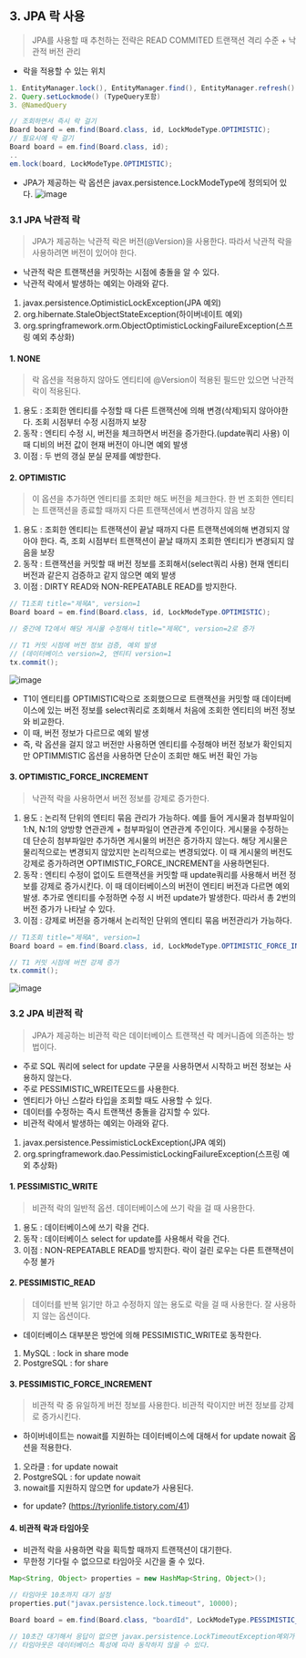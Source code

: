 ## 3. JPA 락 사용
> JPA를 사용할 때 추천하는 전략은 READ COMMITED 트랜잭션 격리 수준 + 낙관적 버전 관리

* 락을 적용할 수 있는 위치
```JAVA
1. EntityManager.lock(), EntityManager.find(), EntityManager.refresh()
2. Query.setLockmode() (TypeQuery포함)
3. @NamedQuery
```
```java
// 조회하면서 즉시 락 걸기
Board board = em.find(Board.class, id, LockModeType.OPTIMISTIC);
// 필요시에 락 걸기
Board board = em.find(Board.class, id);
..
em.lock(board, LockModeType.OPTIMISTIC);
```
* JPA가 제공하는 락 옵션은 javax.persistence.LockModeType에 정의되어 있다.
![image](https://user-images.githubusercontent.com/68958749/185322242-9f6af3bb-2cb5-4c9d-8eb6-fdd61e0302d9.png)

### 3.1 JPA 낙관적 락
> JPA가 제공하는 낙관적 락은 버전(@Version)을 사용한다. 따라서 낙관적 락을 사용하려면 버전이 있어야 한다.
* 낙관적 락은 트랜잭션을 커밋하는 시점에 충돌을 알 수 있다.
* 낙관적 락에서 발생하는 예외는 아래와 같다.
1. javax.persistence.OptimisticLockException(JPA 예외)
2. org.hibernate.StaleObjectStateException(하이버네이트 예외)
3. org.springframework.orm.ObjectOptimisticLockingFailureException(스프링 예외 추상화)

#### 1. NONE
> 락 옵션을 적용하지 않아도 엔티티에 @Version이 적용된 필드만 있으면 낙관적 락이 적용된다.
1. 용도 : 조회한 엔티티를 수정할 때 다른 트랜잭션에 의해 변경(삭제)되지 않아야한다. 조회 시점부터 수정 시점까지 보장
2. 동작 : 엔티티 수정 시, 버전을 체크하면서 버전을 증가한다.(update쿼리 사용) 이 때 디비의 버전 값이 현재 버전이 아니면 예외 발생
3. 이점 : 두 번의 갱실 분실 문제를 예방한다.

#### 2. OPTIMISTIC
> 이 옵션을 추가하면 엔티티를 조회만 해도 버전을 체크한다. 한 번 조회한 엔티티는 트랜잭션을 종료할 때까지 다른 트랜잭션에서 변경하지 않음 보장
1. 용도 : 조회한 엔티티는 트랜잭션이 끝날 때까지 다른 트랜잭션에의해 변경되지 않아야 한다. 즉, 조회 시점부터 트랜잭션이 끝날 때까지 조회한 엔티티가 변경되지
않음을 보장
2. 동작 : 트랜잭션을 커밋할 때 버전 정보를 조회해서(select쿼리 사용) 현재 엔티티 버전과 같은지 검증하고 같지 않으면 예외 발생
3. 이점 : DIRTY READ와 NON-REPEATABLE READ를 방지한다.

```JAVA
// T1조회 title="제목A", version=1
Board board = em.find(Board.class, id, LockModeType.OPTIMISTIC);

// 중간에 T2에서 해당 게시물 수정해서 title="제목C", version=2로 증가

// T1 커밋 시점에 버전 정보 검증, 예외 발생
// (데이터베이스 version=2, 엔티티 version=1
tx.commit();
```
![image](https://user-images.githubusercontent.com/68958749/185332334-3d8b55b8-cb78-4235-b31c-f1fb7c8111ab.png)
* T1이 엔티티를 OPTIMISTIC락으로 조회했으므로 트랜잭션을 커밋할 때 데이터베이스에 있는 버전 정보를 select쿼리로 조회해서 처음에 조회한
엔티티의 버전 정보와 비교한다.
* 이 때, 버전 정보가 다르므로 예외 발생
* 즉, 락 옵션을 걸지 않고 버전만 사용하면 엔티티를 수정해야 버전 정보가 확인되지만 OPTIMMISTIC 옵션을 사용하면 단순이 조회만 해도 버전 확인 가능

#### 3. OPTIMISTIC_FORCE_INCREMENT
> 낙관적 락을 사용하면서 버전 정보를 강제로 증가한다.
1. 용도 : 논리적 단위의 엔티티 묶음 관리가 가능하다. 예를 들어 게시물과 첨부파일이 1:N, N:1의 양방향 연관관계 + 첨부파일이 연관관계 주인이다. 
게시물을 수정하는 데 단순히 첨부파일만 추가하면 게시물의 버전은 증가하지 않는다. 해당 게시물은 물리적으로는 변경되지 않았지만 논리적으로는 변경되었다.
이 때 게시물의 버전도 강제로 증가하려면 OPTIMISTIC_FORCE_INCREMENT을 사용하면된다.
2. 동작 : 엔티티 수정이 없이도 트랜잭션을 커밋할 때 update쿼리를 사용해서 버전 정보를 강제로 증가시킨다. 이 때 데이터베이스의 버전이 엔티티 버전과 다르면 예외 발생.
추가로 엔티티를 수정하면 수정 시 버전 update가 발생한다. 따라서 총 2번의 버전 증가가 나타날 수 있다.
3. 이점 : 강제로 버전을 증가해서 논리적인 단위의 엔티티 묶음 버전관리가 가능하다.

```java
// T1조회 title="제목A", version=1
Board board = em.find(Board.class, id, LockModeType.OPTIMISTIC_FORCE_INCREMENT);

// T1 커밋 시점에 버전 강제 증가
tx.commit();
```
![image](https://user-images.githubusercontent.com/68958749/185334633-c90501ad-a3f3-44cf-b0e2-0278d3d59701.png)

### 3.2 JPA 비관적 락
> JPA가 제공하는 비관적 락은 데이터베이스 트랜잭션 락 메커니즘에 의존하는 방법이다.
* 주로 SQL 쿼리에 select for update 구문을 사용하면서 시작하고 버전 정보는 사용하지 않는다.
* 주로 PESSIMISTIC_WREITE모드를 사용한다.
* 엔티티가 아닌 스칼라 타입을 조회할 때도 사용할 수 있다.
* 데이터를 수정하는 즉시 트랜잭션 충돌을 감지할 수 있다.
* 비관적 락에서 발생하는 예외는 아래와 같다.
1. javax.persistence.PessimisticLockException(JPA 예외)
2. org.springframework.dao.PessimisticLockingFailureException(스프링 예외 추상화)

#### 1. PESSIMISTIC_WRITE
> 비관적 락의 일반적 옵션. 데이터베이스에 쓰기 락을 걸 때 사용한다.
1. 용도 : 데이터베이스에 쓰기 락을 건다.
2. 동작 : 데이터베이스 select for update를 사용해서 락을 건다.
3. 이점 : NON-REPEATABLE READ를 방지한다. 락이 걸린 로우는 다른 트랜잭션이 수정 불가

#### 2. PESSIMISTIC_READ
> 데이터를 반복 읽기만 하고 수정하지 않는 용도로 락을 걸 때 사용한다. 잘 사용하지 않는 옵션이다.
* 데이터베이스 대부분은 방언에 의해 PESSIMISTIC_WRITE로 동작한다.
1. MySQL : lock in share mode
2. PostgreSQL : for share

#### 3. PESSIMISTIC_FORCE_INCREMENT
> 비관적 락 중 유일하게 버전 정보를 사용한다. 비관적 락이지만 버전 정보를 강제로 증가시킨다.
* 하이버네이트는 nowait를 지원하는 데이터베이스에 대해서 for update nowait 옵션을 적용한다.
1. 오라클 : for update nowait
2. PostgreSQL : for update nowait
3. nowait를 지원하지 않으면 for update가 사용된다.
* for update? (https://tyrionlife.tistory.com/41)

#### 4. 비관적 락과 타임아웃
* 비관적 락을 사용하면 락을 획득할 때까지 트랜잭션이 대기한다.
* 무한정 기다릴 수 없으므로 타임아웃 시간을 줄 수 있다.
```java
Map<String, Object> properties = new HashMap<String, Object>();

// 타임아웃 10초까지 대기 설정
properties.put("javax.persistence.lock.timeout", 10000);

Board board = em.find(Board.class, "boardId", LockModeType.PESSIMISTIC_WRITE, properties);

// 10초간 대기해서 응답이 없으면 javax.persistence.LockTimeoutException예외가 발생
// 타임아웃은 데이터베이스 특성에 따라 동작하지 않을 수 있다.
```

